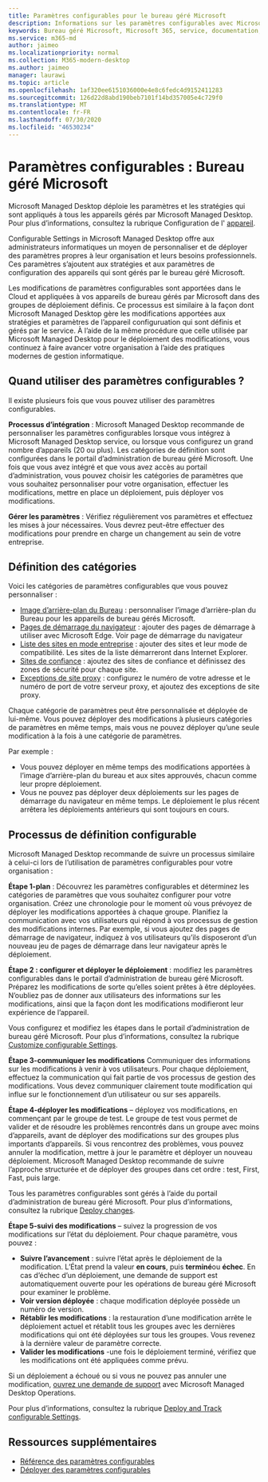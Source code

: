 ```yaml
---
title: Paramètres configurables pour le bureau géré Microsoft
description: Informations sur les paramètres configurables avec Microsoft Managed Desktop
keywords: Bureau géré Microsoft, Microsoft 365, service, documentation, paramètres, paramètres configurables
ms.service: m365-md
author: jaimeo
ms.localizationpriority: normal
ms.collection: M365-modern-desktop
ms.author: jaimeo
manager: laurawi
ms.topic: article
ms.openlocfilehash: 1af320ee6151036000e4e8c6fedc4d9152411283
ms.sourcegitcommit: 126d22d8abd190beb7101f14bd357005e4c729f0
ms.translationtype: MT
ms.contentlocale: fr-FR
ms.lasthandoff: 07/30/2020
ms.locfileid: "46530234"
---
```

# <a name="configurable-settings---microsoft-managed-desktop"></a>Paramètres configurables : Bureau géré Microsoft

Microsoft Managed Desktop déploie les paramètres et les stratégies qui sont appliqués à tous les appareils gérés par Microsoft Managed Desktop. Pour plus d’informations, consultez la rubrique Configuration de l' [appareil](../service-description/device-policies.md).

Configurable Settings in Microsoft Managed Desktop offre aux administrateurs informatiques un moyen de personnaliser et de déployer des paramètres propres à leur organisation et leurs besoins professionnels. Ces paramètres s’ajoutent aux stratégies et aux paramètres de configuration des appareils qui sont gérés par le bureau géré Microsoft.  

Les modifications de paramètres configurables sont apportées dans le Cloud et appliquées à vos appareils de bureau gérés par Microsoft dans des groupes de déploiement définis. Ce processus est similaire à la façon dont Microsoft Managed Desktop gère les modifications apportées aux stratégies et paramètres de l’appareil configuruation qui sont définis et gérés par le service. À l’aide de la même procédure que celle utilisée par Microsoft Managed Desktop pour le déploiement des modifications, vous continuez à faire avancer votre organisation à l’aide des pratiques modernes de gestion informatique.

## <a name="when-to-use-configurable-settings"></a>Quand utiliser des paramètres configurables ?

Il existe plusieurs fois que vous pouvez utiliser des paramètres configurables. 

**Processus d’intégration** : Microsoft Managed Desktop recommande de personnaliser les paramètres configurables lorsque vous intégrez à Microsoft Managed Desktop service, ou lorsque vous configurez un grand nombre d’appareils (20 ou plus). Les catégories de définition sont configurées dans le portail d’administration de bureau géré Microsoft. Une fois que vous avez intégré et que vous avez accès au portail d’administration, vous pouvez choisir les catégories de paramètres que vous souhaitez personnaliser pour votre organisation, effectuer les modifications, mettre en place un déploiement, puis déployer vos modifications.

**Gérer les paramètres** : Vérifiez régulièrement vos paramètres et effectuez les mises à jour nécessaires. Vous devrez peut-être effectuer des modifications pour prendre en charge un changement au sein de votre entreprise.   

## <a name="setting-categories"></a>Définition des catégories

Voici les catégories de paramètres configurables que vous pouvez personnaliser :
- [Image d’arrière-plan du Bureau](config-setting-ref.md#desktop-background-picture) : personnaliser l’image d’arrière-plan du Bureau pour les appareils de bureau gérés Microsoft. 
- [Pages de démarrage du navigateur](config-setting-ref.md#browser-start-pages) : ajouter des pages de démarrage à utiliser avec Microsoft Edge. Voir page de démarrage du navigateur
- [Liste des sites en mode entreprise](config-setting-ref.md#enterprise-mode-site-list-location) : ajouter des sites et leur mode de compatibilité. Les sites de la liste démarreront dans Internet Explorer. 
- [Sites de confiance](config-setting-ref.md#trusted-sites) : ajoutez des sites de confiance et définissez des zones de sécurité pour chaque site. 
- [Exceptions de site proxy](config-setting-ref.md#proxy) : configurez le numéro de votre adresse et le numéro de port de votre serveur proxy, et ajoutez des exceptions de site proxy.

Chaque catégorie de paramètres peut être personnalisée et déployée de lui-même. Vous pouvez déployer des modifications à plusieurs catégories de paramètres en même temps, mais vous ne pouvez déployer qu’une seule modification à la fois à une catégorie de paramètres.

Par exemple :
- Vous pouvez déployer en même temps des modifications apportées à l’image d’arrière-plan du bureau et aux sites approuvés, chacun comme leur propre déploiement. 
- Vous ne pouvez pas déployer deux déploiements sur les pages de démarrage du navigateur en même temps. Le déploiement le plus récent arrêtera les déploiements antérieurs qui sont toujours en cours.

## <a name="configurable-setting-process"></a>Processus de définition configurable

Microsoft Managed Desktop recommande de suivre un processus similaire à celui-ci lors de l’utilisation de paramètres configurables pour votre organisation :

**Étape 1-plan** : Découvrez les paramètres configurables et déterminez les catégories de paramètres que vous souhaitez configurer pour votre organisation. Créez une chronologie pour le moment où vous prévoyez de déployer les modifications apportées à chaque groupe. Planifiez la communication avec vos utilisateurs qui répond à vos processus de gestion des modifications internes. Par exemple, si vous ajoutez des pages de démarrage de navigateur, indiquez à vos utilisateurs qu’ils disposeront d’un nouveau jeu de pages de démarrage dans leur navigateur après le déploiement.  

**Étape 2 : configurer et déployer le déploiement** : modifiez les paramètres configurables dans le portail d’administration de bureau géré Microsoft. Préparez les modifications de sorte qu’elles soient prêtes à être déployées. N’oubliez pas de donner aux utilisateurs des informations sur les modifications, ainsi que la façon dont les modifications modifieront leur expérience de l’appareil.   

Vous configurez et modifiez les étapes dans le portail d’administration de bureau géré Microsoft. Pour plus d’informations, consultez la rubrique [Customize configurable Settings](config-setting-ref.md). 

**Étape 3-communiquer les modifications** Communiquer des informations sur les modifications à venir à vos utilisateurs. Pour chaque déploiement, effectuez la communication qui fait partie de vos processus de gestion des modifications. Vous devez communiquer clairement toute modification qui influe sur le fonctionnement d’un utilisateur ou sur ses appareils.

**Étape 4-déployer les modifications** – déployez vos modifications, en commençant par le groupe de test. Le groupe de test vous permet de valider et de résoudre les problèmes rencontrés dans un groupe avec moins d’appareils, avant de déployer des modifications sur des groupes plus importants d’appareils. Si vous rencontrez des problèmes, vous pouvez annuler la modification, mettre à jour le paramètre et déployer un nouveau déploiement. Microsoft Managed Desktop recommande de suivre l’approche structurée et de déployer des groupes dans cet ordre : test, First, Fast, puis large.   

Tous les paramètres configurables sont gérés à l’aide du portail d’administration de bureau géré Microsoft. Pour plus d’informations, consultez la rubrique [Deploy changes](config-setting-deploy.md). 

**Étape 5-suivi des modifications** – suivez la progression de vos modifications sur l’état du déploiement. Pour chaque paramètre, vous pouvez :
- **Suivre l’avancement** : suivre l’état après le déploiement de la modification. L’État prend la valeur **en cours**, puis **terminé**ou **échec**. En cas d’échec d’un déploiement, une demande de support est automatiquement ouverte pour les opérations de bureau géré Microsoft pour examiner le problème.  
- **Voir version déployée** : chaque modification déployée possède un numéro de version.
- **Rétablir les modifications** : la restauration d’une modification arrête le déploiement actuel et rétablit tous les groupes avec les dernières modifications qui ont été déployées sur tous les groupes. Vous revenez à la dernière valeur de paramètre correcte.
- **Valider les modifications** -une fois le déploiement terminé, vérifiez que les modifications ont été appliquées comme prévu.  

Si un déploiement a échoué ou si vous ne pouvez pas annuler une modification, [ouvrez une demande de support](admin-support.md) avec Microsoft Managed Desktop Operations. 

Pour plus d’informations, consultez la rubrique [Deploy and Track configurable Settings](config-setting-deploy.md).

## <a name="additional-resources"></a>Ressources supplémentaires
- [Référence des paramètres configurables](config-setting-ref.md) 
- [Déployer des paramètres configurables](config-setting-deploy.md) 
